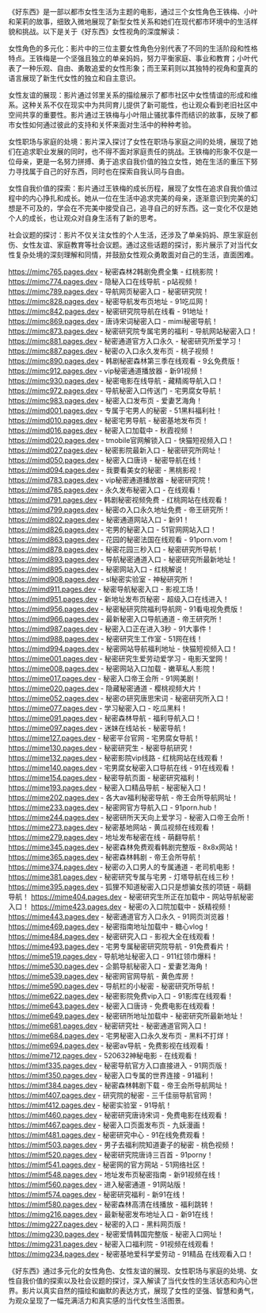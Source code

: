 《好东西》是一部以都市女性生活为主题的电影，通过三个女性角色王铁梅、小叶和茉莉的故事，细致入微地展现了新型女性关系和她们在现代都市环境中的生活样貌和挑战。以下是关于《好东西》女性视角的深度解读：

女性角色的多元化：影片中的三位主要女性角色分别代表了不同的生活阶段和性格特点。王铁梅是一个坚强且独立的单亲妈妈，努力平衡家庭、事业和教育；小叶代表了一种乐观、自由、勇敢追爱的女性形象；而王茉莉则以其独特的视角和童真的语言展现了新生代女性的独立和自主意识。

女性友谊的展现：影片通过邻里关系的描绘展示了都市社区中女性情谊的形成和维系。这种关系不仅在现实中为共同育儿提供了新可能性，也让观众看到老旧社区中空间共享的重要性。影片通过王铁梅与小叶阻止骚扰事件而结识的故事，反映了都市女性如何通过彼此的支持和关怀来面对生活中的种种考验。

女性职场与家庭的处境：影片深入探讨了女性在职场与家庭之间的处境，展现了她们在追求职业发展的同时，也不得不面对家庭责任的挑战。王铁梅的形象不仅是一位母亲，更是一名努力拼搏、勇于追求自我价值的独立女性，她在生活的重压下努力寻找属于自己的好东西，同时也在探索自我认同与自由。

女性自我价值的探索：影片通过王铁梅的成长历程，展现了女性在追求自我价值过程中的内心挣扎和成长。她从一位在生活中追求完美的母亲，逐渐意识到完美的幻想是不可及的，学会在不完美中接受自己，追寻自己的好东西。这一变化不仅是她个人的成长，也让观众对自身生活有了新的思考。

社会议题的探讨：影片不仅关注女性的个人生活，还涉及了单亲妈妈、原生家庭创伤、女性友谊、家庭教育等社会议题。通过这些话题的探讨，影片展示了对当代女性复杂处境的深刻理解和同情，并鼓励女性观众勇敢面对自己的生活，直面困难。

https://mimc765.pages.dev - 秘密森林2韩剧免费全集 - 红桃影院！
https://mimc774.pages.dev - 隐秘入口在线导航 - p站视频！
https://mimc789.pages.dev - 导航网页秘密入口 - 秘密研究院！
https://mimc828.pages.dev - 秘密导航发布页地址 - 91吃瓜网！
https://mimc842.pages.dev - 秘密研究院导航在线看 - 91地址！
https://mimc869.pages.dev - 唐诗宋词秘密入口 - mimi秘密导航！
https://mimc873.pages.dev - 秘密研究院专属宅男的福利 - 导航网站秘密入口！
https://mimc881.pages.dev - 秘密通道官方入口永久 - 秘密研究所爱学习！
https://mimc887.pages.dev - 秘密の入口永久发布页 - 桃子视频！
https://mimc890.pages.dev - 韩剧秘密森林第三季在线观看 - 9幺免费版！
https://mimc912.pages.dev - vip秘密通道播放器 - 新91视频！
https://mimc930.pages.dev - 秘密电影在线导航 - 藏精阁导航入口！
https://mimc972.pages.dev - 导航秘密入口传送门 - 宅男腐女导航！
https://mimc983.pages.dev - 秘密入口发布页 - 爱妻艺海角！
https://mimd001.pages.dev - 专属于宅男人的秘密 - 51黑料福利社！
https://mimd010.pages.dev - 秘密宅男导航 - 秘密基地发布页！
https://mimd016.pages.dev - 秘密入口加载中 - 秋霞视频！
https://mimd020.pages.dev - tmobile官网解锁入口 - 快猫短视频入口！
https://mimd027.pages.dev - 秘密影院最新入口 - 秘密研究所网址！
https://mimd050.pages.dev - 秘密入口唐诗 - 秘密导航在线！
https://mimd094.pages.dev - 我要看美女的秘密 - 黑桃影视！
https://mimd783.pages.dev - vip秘密通道播放器 - 秘密研究院！
https://mimd785.pages.dev - 永久发布秘密入口 - 在线观看！
https://mimd791.pages.dev - 韩剧秘密视频免费 - 红桃网站在线观看！
https://mimd799.pages.dev - 秘密の入口永久地址免费 - 帝王研究所！
https://mimd802.pages.dev - 秘密通道网站入口 - 新91！
https://mimd826.pages.dev - 宅男的秘密入口 - 51官网网站入口！
https://mimd863.pages.dev - 花园的秘密法国在线观看 - 91porn.vom！
https://mimd878.pages.dev - 秘密花园三秒入口 - 秘密研究所导航！
https://mimd893.pages.dev - 导航秘密通道入口 - 秘密研究所最新地址！
https://mimd895.pages.dev - 秘密网站入口 - 红桃解说！
https://mimd908.pages.dev - sl秘密实验室 - 神秘研究所！
https://mimd911.pages.dev - 秘密导航秘密入口 - 影视工场！
https://mimd951.pages.dev - 新地址发布页秘密 - 超级入口在线进入！
https://mimd956.pages.dev - 秘密秘研究院福利导航网 - 91看电视免费版！
https://mimd966.pages.dev - 最新秘密入口导航通道 - 帝王研究所！
https://mimd987.pages.dev - 秘密入口正在进入3秒 - 91大事件！
https://mimd988.pages.dev - 秘密研究生工作室 - 51网在线！
https://mimd994.pages.dev - 秘密网站导航福利地址 - 快猫短视频入口！
https://mime001.pages.dev - 秘密研究生爱劳动爱学习 - 电影天堂网！
https://mime008.pages.dev - 秘密网站入口加载 - 嫩草私人影院！
https://mime017.pages.dev - 秘密入口帝王会所 - 91网美剧！
https://mime020.pages.dev - 隐藏秘密通道 - 樱桃视频大片！
https://mime052.pages.dev - 秘密の研究唐思宋词 - 秘密研究所入口！
https://mime077.pages.dev - 学习秘密入口 - 吃瓜黑料！
https://mime091.pages.dev - 秘密森林导航 - 福利导航入口！
https://mime097.pages.dev - 迷妹在线站长 - 秘密导航！
https://mime127.pages.dev - 秘密平台官网 - 宅男腐女导航！
https://mime130.pages.dev - 秘密研究生 - 秘密导航研究！
https://mime132.pages.dev - 秘密影院vip线路 - 红桃网站在线观看！
https://mime140.pages.dev - 宅男腐女秘密入口导航在线 - 91在线观看！
https://mime154.pages.dev - 秘密导航页面 - 秘密研究福利！
https://mime193.pages.dev - 秘密入口精品导航 - 秘密秘入口！
https://mime202.pages.dev - 各大av福利秘密导航 - 帝王会所导航网址！
https://mime233.pages.dev - 秘密网官方导航入口 - 91porn.hub！
https://mime244.pages.dev - 秘密研所天天向上爱学习 - 秘密入口帝王会所！
https://mime273.pages.dev - 秘密基地网站 - 黄瓜视频在线观看！
https://mime279.pages.dev - 地址发布秘密在线 - 萌翻导航！
https://mime345.pages.dev - 秘密森林免费观看韩剧完整版 - 8x8x网站！
https://mime365.pages.dev - 秘密森林韩剧 - 帝王会所导航！
https://mime374.pages.dev - 秘密の入口男人的专属通道 - 老司机电影！
https://mime381.pages.dev - 秘密研究专属与宅男 - 灯塔导航在线三秒！
https://mime395.pages.dev - 狐狸不知道秘密入口只是想骗女孩的项链 - 萌翻导航！
https://mime404.pages.dev - 秘密研究生所正在加载中 - 网站导航秘密入口！
https://mime423.pages.dev - 秘密の入口院加载中 - 妖精视频！
https://mime443.pages.dev - 秘密通道官方入口永久 - 91网页浏览器！
https://mime469.pages.dev - 秘密指南地址加载中 - 糖心vlog！
https://mime484.pages.dev - 秘密研究入口 - 影视大全在线观看！
https://mime493.pages.dev - 宅男专属秘密研究院导航 - 91免费看片！
https://mime519.pages.dev - 导航地址秘密入口 - 911红领巾爆料！
https://mime530.pages.dev - 企鹅导航秘密入口 - 爱妻艺海角！
https://mime539.pages.dev - 秘密网官网导航 - 黄色库房！
https://mime590.pages.dev - 导航栏的小秘密 - 秘密研究所导航！
https://mime622.pages.dev - 秘密影院免费vip入口 - 91影库在线观看！
https://mime643.pages.dev - 秘密入口唐诗 - 免费电影在线观看！
https://mime649.pages.dev - 秘密研所地址加载中 - 秘密研究所最新地址！
https://mime681.pages.dev - 秘密研究社 - 秘密通道官网入口！
https://mime684.pages.dev - 宅男秘密入口永久发布页 - 黑料不打烊！
https://mime694.pages.dev - 秘密av导航 - 免费影视在线观看！
https://mime712.pages.dev - 520632神秘电影 - 在线观看！
https://mimf335.pages.dev - 秘密导航官方入口直接进入 - 91网页版！
https://mimf350.pages.dev - 秘密入口专属的世界连接 - 91福利！
https://mimf384.pages.dev - 秘密森林韩剧下载 - 帝王会所导航网址！
https://mimf407.pages.dev - 研究院的秘密 - 三千佳丽导航官网！
https://mimf412.pages.dev - 秘密实验室 - 91导航！
https://mimf460.pages.dev - 秘密研究唐诗宋词 - 免费电影在线观看！
https://mimf467.pages.dev - 秘密入口页面发布页 - 九妖漫画！
https://mimf481.pages.dev - 秘密研究中心 - 91在线免费观看！
https://mimf503.pages.dev - 男子去福利院知道妻子的秘密 - 桃色视频！
https://mimf520.pages.dev - 秘密研究院唐诗三百首 - 91porny！
https://mimf541.pages.dev - 秘密网的官方网站 - 51网络社区！
https://mimf548.pages.dev - 地址发布页秘密指南 - 新91视频在线！
https://mimf560.pages.dev - 进入秘密通道 - 91网站版！
https://mimf574.pages.dev - 秘密研究福利 - 新91在线！
https://mimf580.pages.dev - 秘密森林高清在线播放 - 福利跳转！
https://mimg216.pages.dev - 最新秘密发布地址入口 - 新91在线！
https://mimg227.pages.dev - 秘密的入口 - 黑料网页版！
https://mimg230.pages.dev - 秘密爱情韩国完整版 - 秘密入口网址！
https://mimg231.pages.dev - 秘密入口福利院 - 91视频在线观看！
https://mimg234.pages.dev - 秘密基地爱科学爱劳动 - 91精品 在线观看入口！

《好东西》通过多元化的女性角色、女性友谊的展现、女性职场与家庭的处境、女性自我价值的探索以及社会议题的探讨，深入解读了当代女性的生活状态和内心世界。影片以真实自然的描绘和幽默的表达方式，展现了女性的坚强、智慧和勇气，为观众呈现了一幅充满活力和真实感的当代女性生活图景。
